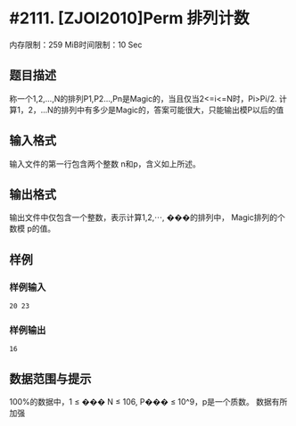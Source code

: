 # #2111. [ZJOI2010]Perm 排列计数

内存限制：259 MiB时间限制：10 Sec

## 题目描述

称一个1,2,...,N的排列P1,P2...,Pn是Magic的，当且仅当2<=i<=N时，Pi>Pi/2. 计算1，2，...N的排列中有多少是Magic的，答案可能很大，只能输出模P以后的值

## 输入格式

输入文件的第一行包含两个整数 n和p，含义如上所述。

## 输出格式

输出文件中仅包含一个整数，表示计算1,2,⋯, ���的排列中， Magic排列的个数模 p的值。

## 样例

### 样例输入

    
    20 23 
    

### 样例输出

    
    16 
    

## 数据范围与提示

100%的数据中，1 &le; ��� N &le; 106, P��� &le; 10^9，p是一个质数。 数据有所加强
